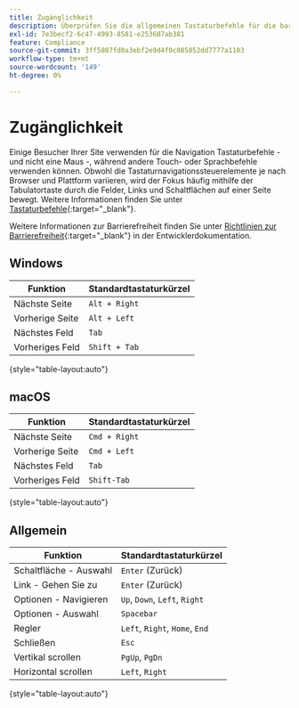 ```yaml
---
title: Zugänglichkeit
description: Überprüfen Sie die allgemeinen Tastaturbefehle für die barrierefreie Site-Navigation für Ihre Kunden.
exl-id: 7e3becf2-6c47-4993-8581-e253607ab381
feature: Compliance
source-git-commit: 3ff5807fd0a3ebf2e9d4f9c085852dd7777a1103
workflow-type: tm+mt
source-wordcount: '149'
ht-degree: 0%

---
```


# Zugänglichkeit

Einige Besucher Ihrer Site verwenden für die Navigation Tastaturbefehle - und nicht eine Maus -, während andere Touch- oder Sprachbefehle verwenden können. Obwohl die Tastaturnavigationssteuerelemente je nach Browser und Plattform variieren, wird der Fokus häufig mithilfe der Tabulatortaste durch die Felder, Links und Schaltflächen auf einer Seite bewegt. Weitere Informationen finden Sie unter [Tastaturbefehle][1]{:target=&quot;_blank&quot;}.

Weitere Informationen zur Barrierefreiheit finden Sie unter [Richtlinien zur Barrierefreiheit][2]{:target=&quot;_blank&quot;} in der Entwicklerdokumentation.

## Windows

| Funktion | Standardtastaturkürzel |
|--- |--- |
| Nächste Seite | `Alt + Right` |
| Vorherige Seite | `Alt + Left` |
| Nächstes Feld | `Tab` |
| Vorheriges Feld | `Shift + Tab` |

{style="table-layout:auto"}

## macOS

| Funktion | Standardtastaturkürzel |
|--- |--- |
| Nächste Seite | `Cmd + Right` |
| Vorherige Seite | `Cmd + Left` |
| Nächstes Feld | `Tab` |
| Vorheriges Feld | `Shift-Tab` |

{style="table-layout:auto"}

## Allgemein

| Funktion | Standardtastaturkürzel |
|--- |--- |
| Schaltfläche - Auswahl | `Enter` (Zurück) |
| Link - Gehen Sie zu | `Enter` (Zurück) |
| Optionen - Navigieren | `Up`, `Down`, `Left`, `Right` |
| Optionen - Auswahl | `Spacebar` |
| Regler | `Left`, `Right`, `Home`, `End` |
| Schließen | `Esc` |
| Vertikal scrollen | `PgUp`, `PgDn` |
| Horizontal scrollen | `Left`, `Right` |

{style="table-layout:auto"}

[1]: https://en.wikipedia.org/wiki/Table_of_keyboard_shortcuts
[2]: https://developer.adobe.com/commerce/admin-developer/pattern-library/general/accessibility-guidelines/

